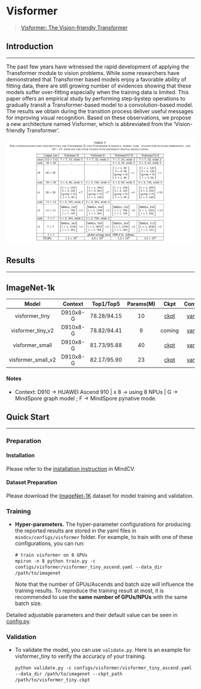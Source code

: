 # Visformer
> [Visformer: The Vision-friendly Transformer](https://arxiv.org/pdf/2104.12533.pdf)

## Introduction
***

The past few years have witnessed the rapid development of applying the Transformer module to vision problems. While some
researchers have demonstrated that Transformer based models enjoy a favorable ability of fitting data, there are still 
growing number of evidences showing that these models suffer over-fitting especially when the training data is limited. 
This paper offers an empirical study by performing step-bystep operations to gradually transit a Transformer-based model
to a convolution-based model. The results we obtain during the transition process deliver useful messages for improving 
visual recognition. Based on these observations, we propose a new architecture named Visformer, which is abbreviated from
the ‘Vision-friendly Transformer’.

![](visformer.png)

## Results
***
## ImageNet-1k

|Model|Context| Top1/Top5 | Params(M) |Ckpt|Config|
| :------:| :------: | :-------: | :-------: |:-----: |:-----: |
|visformer_tiny| D910x8-G |78.28/94.15|10|[ckpt](https://download.mindspore.cn/toolkits/mindcv/visformer/visformer_tiny.ckpt)|[yaml](https://github.com/mindspore-lab/mindcv/blob/main/configs/visformer/visformer_tiny_ascend.yaml)|
visformer_tiny_v2 | D910x8-G |78.82/94.41 |9| coming | [yaml](https://github.com/mindspore-lab/mindcv/blob/main/configs/visformer/visformer_tiny_v2_ascend.yaml) | 
visformer_small | D910x8-G |   81.73/95.88   | 40    | [ckpt](https://download.mindspore.cn/toolkits/mindcv/visformer/visformer_small.ckpt) | [yaml](https://github.com/mindspore-lab/mindcv/blob/main/configs/visformer/visformer_small_ascend.yaml) | 
| visformer_small_v2 | D910x8-G |   82.17/95.90   | 23    | [ckpt](https://download.mindspore.cn/toolkits/mindcv/visformer/visformer_small_v2.ckpt) | [yaml](https://github.com/mindspore-lab/mindcv/blob/main/configs/visformer/visformer_small_v2_ascend.yaml) | 

#### Notes
- Context: D910 -> HUAWEI Ascend 910 |  x 8 ->  using 8 NPUs | G -> MindSpore graph model ; F -> MindSpore pynative mode.

## Quick Start
***
### Preparation

#### Installation
Please refer to the [installation instruction](https://github.com/mindspore-lab/mindcv#installation) in MindCV.

#### Dataset Preparation
Please download the [ImageNet-1K](https://www.image-net.org/download.php) dataset for model training and validation.

### Training

- **Hyper-parameters.** The hyper-parameter configurations for producing the reported results are stored in the yaml 
  files in `mindcv/configs/visformer` folder. For example, to train with one of these configurations, you can run:

  ```shell
  # train visformer on 8 GPUs
  mpirun -n 8 python train.py -c configs/visformer/visformer_tiny_ascend.yaml --data_dir /path/to/imagenet
  ```

  Note that the number of GPUs/Ascends and batch size will influence the training results. To reproduce the training result at most, it is recommended to use the **same number of GPUs/NPUs** with the same batch size.

Detailed adjustable parameters and their default value can be seen in [config.py](../../config.py).

### Validation

- To validate the model, you can use `validate.py`. Here is an example for visformer_tiny to verify the accuracy of your
  training.

  ```shell
  python validate.py -c configs/visformer/visformer_tiny_ascend.yaml --data_dir /path/to/imagenet --ckpt_path /path/to/visformer_tiny.ckpt
  ```




